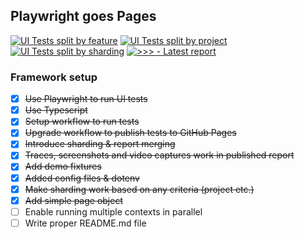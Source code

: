 ## Playwright goes Pages
[![UI Tests split by feature](https://github.com/danilo-vasojevic/pw_goes_pages/actions/workflows/feature_workflow.yml/badge.svg)](https://github.com/danilo-vasojevic/pw_goes_pages/actions/workflows/feature_workflow.yml)
[![UI Tests split by project](https://github.com/danilo-vasojevic/pw_goes_pages/actions/workflows/project_workflow.yml/badge.svg)](https://github.com/danilo-vasojevic/pw_goes_pages/actions/workflows/project_workflow.yml)
[![UI Tests split by sharding](https://github.com/danilo-vasojevic/pw_goes_pages/actions/workflows/shard_workflow.yml/badge.svg)](https://github.com/danilo-vasojevic/pw_goes_pages/actions/workflows/shard_workflow.yml)
[![>>> - Latest report](https://img.shields.io/badge/>>>-Latest_report-2ea44f)](https://danilo-vasojevic.github.io/pw_goes_pages/)

### Framework setup
- [x] ~~Use Playwright to run UI tests~~
- [x] ~~Use Typescript~~
- [x] ~~Setup workflow to run tests~~
- [x] ~~Upgrade workflow to publish tests to GitHub Pages~~
- [x] ~~Introduce sharding & report merging~~
- [x] ~~Traces, screenshots and video captures work in published report~~
- [x] ~~Add demo fixtures~~
- [x] ~~Added config files & dotenv~~
- [x] ~~Make sharding work based on any criteria (project etc.)~~
- [x] ~~Add simple page object~~
- [ ] Enable running multiple contexts in parallel
- [ ] Write proper README.md file
